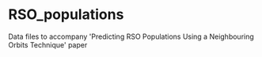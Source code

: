 # RSO_populations
Data files to accompany 'Predicting RSO Populations Using a Neighbouring Orbits Technique' paper
